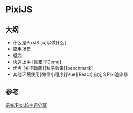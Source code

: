 # PixiJS
## 大纲
- 什么是PixiJS [可以做什么]
- 应用场景
- 概念
- 快速上手 [推箱子Demo]
- 优点 [补间动画][粒子效果][benchmark]
- 其他环境使用[微信小程序][Vue][React]
自定义Pixi渲染器



## 参考
[语雀/PixiJS主题分享](https://www.yuque.com/xiaopingguo118/base/upghfg#page=9)